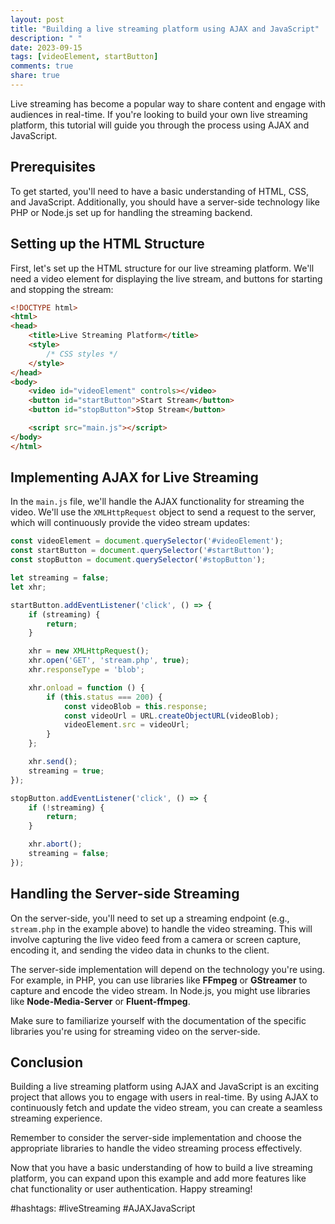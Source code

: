 ```yaml
---
layout: post
title: "Building a live streaming platform using AJAX and JavaScript"
description: " "
date: 2023-09-15
tags: [videoElement, startButton]
comments: true
share: true
---
```


Live streaming has become a popular way to share content and engage with audiences in real-time. If you're looking to build your own live streaming platform, this tutorial will guide you through the process using AJAX and JavaScript.

## Prerequisites

To get started, you'll need to have a basic understanding of HTML, CSS, and JavaScript. Additionally, you should have a server-side technology like PHP or Node.js set up for handling the streaming backend.

## Setting up the HTML Structure

First, let's set up the HTML structure for our live streaming platform. We'll need a video element for displaying the live stream, and buttons for starting and stopping the stream:

```html
<!DOCTYPE html>
<html>
<head>
    <title>Live Streaming Platform</title>
    <style>
        /* CSS styles */
    </style>
</head>
<body>
    <video id="videoElement" controls></video>
    <button id="startButton">Start Stream</button>
    <button id="stopButton">Stop Stream</button>

    <script src="main.js"></script>
</body>
</html>
```

## Implementing AJAX for Live Streaming

In the `main.js` file, we'll handle the AJAX functionality for streaming the video. We'll use the `XMLHttpRequest` object to send a request to the server, which will continuously provide the video stream updates:

```javascript
const videoElement = document.querySelector('#videoElement');
const startButton = document.querySelector('#startButton');
const stopButton = document.querySelector('#stopButton');

let streaming = false;
let xhr;

startButton.addEventListener('click', () => {
    if (streaming) {
        return;
    }

    xhr = new XMLHttpRequest();
    xhr.open('GET', 'stream.php', true);
    xhr.responseType = 'blob';

    xhr.onload = function () {
        if (this.status === 200) {
            const videoBlob = this.response;
            const videoUrl = URL.createObjectURL(videoBlob);
            videoElement.src = videoUrl;
        }
    };

    xhr.send();
    streaming = true;
});

stopButton.addEventListener('click', () => {
    if (!streaming) {
        return;
    }

    xhr.abort();
    streaming = false;
});
```

## Handling the Server-side Streaming

On the server-side, you'll need to set up a streaming endpoint (e.g., `stream.php` in the example above) to handle the video streaming. This will involve capturing the live video feed from a camera or screen capture, encoding it, and sending the video data in chunks to the client.

The server-side implementation will depend on the technology you're using. For example, in PHP, you can use libraries like **FFmpeg** or **GStreamer** to capture and encode the video stream. In Node.js, you might use libraries like **Node-Media-Server** or **Fluent-ffmpeg**.

Make sure to familiarize yourself with the documentation of the specific libraries you're using for streaming video on the server-side.

## Conclusion

Building a live streaming platform using AJAX and JavaScript is an exciting project that allows you to engage with users in real-time. By using AJAX to continuously fetch and update the video stream, you can create a seamless streaming experience.

Remember to consider the server-side implementation and choose the appropriate libraries to handle the video streaming process effectively.

Now that you have a basic understanding of how to build a live streaming platform, you can expand upon this example and add more features like chat functionality or user authentication. Happy streaming!

#hashtags: #liveStreaming #AJAXJavaScript